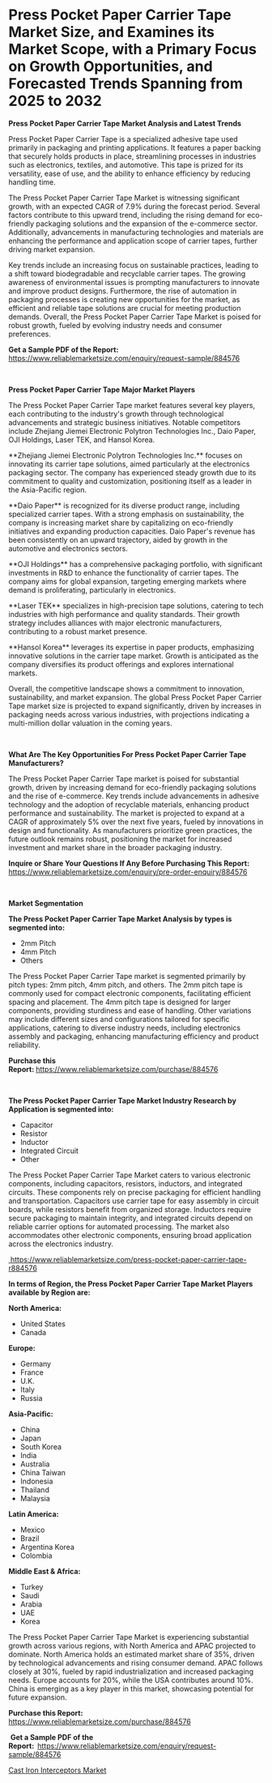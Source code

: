 <p><h1>Press Pocket Paper Carrier Tape Market Size, and Examines its Market Scope, with a Primary Focus on Growth Opportunities, and Forecasted Trends Spanning from 2025 to 2032</h1></p><p><strong>Press Pocket Paper Carrier Tape Market Analysis and Latest Trends</strong></p>
<p><p>Press Pocket Paper Carrier Tape is a specialized adhesive tape used primarily in packaging and printing applications. It features a paper backing that securely holds products in place, streamlining processes in industries such as electronics, textiles, and automotive. This tape is prized for its versatility, ease of use, and the ability to enhance efficiency by reducing handling time.</p><p>The Press Pocket Paper Carrier Tape Market is witnessing significant growth, with an expected CAGR of 7.9% during the forecast period. Several factors contribute to this upward trend, including the rising demand for eco-friendly packaging solutions and the expansion of the e-commerce sector. Additionally, advancements in manufacturing technologies and materials are enhancing the performance and application scope of carrier tapes, further driving market expansion.</p><p>Key trends include an increasing focus on sustainable practices, leading to a shift toward biodegradable and recyclable carrier tapes. The growing awareness of environmental issues is prompting manufacturers to innovate and improve product designs. Furthermore, the rise of automation in packaging processes is creating new opportunities for the market, as efficient and reliable tape solutions are crucial for meeting production demands. Overall, the Press Pocket Paper Carrier Tape Market is poised for robust growth, fueled by evolving industry needs and consumer preferences.</p></p>
<p><strong>Get a Sample PDF of the Report:&nbsp;</strong> <a href="https://www.reliablemarketsize.com/enquiry/request-sample/884576?utm_campaign=2218&utm_medium=2&utm_source=Github&utm_content=ia&utm_term=01022025&utm_id=press-pocket-paper-carrier-tape">https://www.reliablemarketsize.com/enquiry/request-sample/884576</a></p>
<p>&nbsp;</p>
<p><strong>Press Pocket Paper Carrier Tape Major Market Players</strong></p>
<p><p>The Press Pocket Paper Carrier Tape market features several key players, each contributing to the industry's growth through technological advancements and strategic business initiatives. Notable competitors include Zhejiang Jiemei Electronic Polytron Technologies Inc., Daio Paper, OJI Holdings, Laser TEK, and Hansol Korea.</p><p>**Zhejiang Jiemei Electronic Polytron Technologies Inc.** focuses on innovating its carrier tape solutions, aimed particularly at the electronics packaging sector. The company has experienced steady growth due to its commitment to quality and customization, positioning itself as a leader in the Asia-Pacific region.</p><p>**Daio Paper** is recognized for its diverse product range, including specialized carrier tapes. With a strong emphasis on sustainability, the company is increasing market share by capitalizing on eco-friendly initiatives and expanding production capacities. Daio Paper's revenue has been consistently on an upward trajectory, aided by growth in the automotive and electronics sectors.</p><p>**OJI Holdings** has a comprehensive packaging portfolio, with significant investments in R&D to enhance the functionality of carrier tapes. The company aims for global expansion, targeting emerging markets where demand is proliferating, particularly in electronics.</p><p>**Laser TEK** specializes in high-precision tape solutions, catering to tech industries with high performance and quality standards. Their growth strategy includes alliances with major electronic manufacturers, contributing to a robust market presence.</p><p>**Hansol Korea** leverages its expertise in paper products, emphasizing innovative solutions in the carrier tape market. Growth is anticipated as the company diversifies its product offerings and explores international markets.</p><p>Overall, the competitive landscape shows a commitment to innovation, sustainability, and market expansion. The global Press Pocket Paper Carrier Tape market size is projected to expand significantly, driven by increases in packaging needs across various industries, with projections indicating a multi-million dollar valuation in the coming years.</p></p>
<p>&nbsp;</p>
<p><strong>What Are The Key Opportunities For Press Pocket Paper Carrier Tape Manufacturers?</strong></p>
<p><p>The Press Pocket Paper Carrier Tape market is poised for substantial growth, driven by increasing demand for eco-friendly packaging solutions and the rise of e-commerce. Key trends include advancements in adhesive technology and the adoption of recyclable materials, enhancing product performance and sustainability. The market is projected to expand at a CAGR of approximately 5% over the next five years, fueled by innovations in design and functionality. As manufacturers prioritize green practices, the future outlook remains robust, positioning the market for increased investment and market share in the broader packaging industry.</p></p>
<p><strong>Inquire or Share Your Questions If Any Before Purchasing This Report:</strong> <a href="https://www.reliablemarketsize.com/enquiry/pre-order-enquiry/884576?utm_campaign=2218&utm_medium=2&utm_source=Github&utm_content=ia&utm_term=01022025&utm_id=press-pocket-paper-carrier-tape">https://www.reliablemarketsize.com/enquiry/pre-order-enquiry/884576</a></p>
<p>&nbsp;</p>
<p><strong>Market Segmentation</strong></p>
<p><strong>The Press Pocket Paper Carrier Tape Market Analysis by types is segmented into:</strong></p>
<p><ul><li>2mm Pitch</li><li>4mm Pitch</li><li>Others</li></ul></p>
<p><p>The Press Pocket Paper Carrier Tape market is segmented primarily by pitch types: 2mm pitch, 4mm pitch, and others. The 2mm pitch tape is commonly used for compact electronic components, facilitating efficient spacing and placement. The 4mm pitch tape is designed for larger components, providing sturdiness and ease of handling. Other variations may include different sizes and configurations tailored for specific applications, catering to diverse industry needs, including electronics assembly and packaging, enhancing manufacturing efficiency and product reliability.</p></p>
<p><strong>Purchase this Report:&nbsp;</strong><a href="https://www.reliablemarketsize.com/purchase/884576?utm_campaign=2218&utm_medium=2&utm_source=Github&utm_content=ia&utm_term=01022025&utm_id=press-pocket-paper-carrier-tape">https://www.reliablemarketsize.com/purchase/884576</a></p>
<p>&nbsp;</p>
<p><strong>The Press Pocket Paper Carrier Tape Market Industry Research by Application is segmented into:</strong></p>
<p><ul><li>Capacitor</li><li>Resistor</li><li>Inductor</li><li>Integrated Circuit</li><li>Other</li></ul></p>
<p><p>The Press Pocket Paper Carrier Tape Market caters to various electronic components, including capacitors, resistors, inductors, and integrated circuits. These components rely on precise packaging for efficient handling and transportation. Capacitors use carrier tape for easy assembly in circuit boards, while resistors benefit from organized storage. Inductors require secure packaging to maintain integrity, and integrated circuits depend on reliable carrier options for automated processing. The market also accommodates other electronic components, ensuring broad application across the electronics industry.</p></p>
<p><a href="https://www.reliablemarketsize.com/press-pocket-paper-carrier-tape-r884576?utm_campaign=2218&utm_medium=2&utm_source=Github&utm_content=ia&utm_term=01022025&utm_id=press-pocket-paper-carrier-tape">&nbsp;https://www.reliablemarketsize.com/press-pocket-paper-carrier-tape-r884576</a></p>
<p><strong>In terms of Region, the Press Pocket Paper Carrier Tape Market Players available by Region are:</strong></p>
<p>
    <p> <strong> North America: </strong>
        <ul>
            <li>United States</li>
            <li>Canada</li>
        </ul>
        </p> 
    <p> <strong> Europe: </strong>
        <ul>
            <li>Germany</li>
            <li>France</li>
            <li>U.K.</li>
            <li>Italy</li>
            <li>Russia</li>
        </ul>
        </p> 
    <p> <strong> Asia-Pacific: </strong>
        <ul>
            <li>China</li>
            <li>Japan</li>
            <li>South Korea</li>
            <li>India</li>
            <li>Australia</li>
            <li>China Taiwan</li>
            <li>Indonesia</li>
            <li>Thailand</li>
            <li>Malaysia</li>
        </ul>
        </p> 
    <p> <strong> Latin America: </strong>
        <ul>
            <li>Mexico</li>
            <li>Brazil</li>
            <li>Argentina Korea</li>
            <li>Colombia</li>
        </ul>
        </p> 
    <p> <strong> Middle East & Africa: </strong>
        <ul>
            <li>Turkey</li>
            <li>Saudi</li>
            <li>Arabia</li>
            <li>UAE</li>
            <li>Korea</li>
        </ul>
    </p>
    </p>
<p><p>The Press Pocket Paper Carrier Tape Market is experiencing substantial growth across various regions, with North America and APAC projected to dominate. North America holds an estimated market share of 35%, driven by technological advancements and rising consumer demand. APAC follows closely at 30%, fueled by rapid industrialization and increased packaging needs. Europe accounts for 20%, while the USA contributes around 10%. China is emerging as a key player in this market, showcasing potential for future expansion.</p></p>
<p><strong>Purchase this Report: </strong><a href="https://www.reliablemarketsize.com/purchase/884576?utm_campaign=2218&utm_medium=2&utm_source=Github&utm_content=ia&utm_term=01022025&utm_id=press-pocket-paper-carrier-tape">https://www.reliablemarketsize.com/purchase/884576</a></p>
<p>&nbsp;<strong>Get a Sample PDF of the Report:&nbsp;&nbsp;</strong><a href="https://www.reliablemarketsize.com/enquiry/request-sample/884576?utm_campaign=2218&utm_medium=2&utm_source=Github&utm_content=ia&utm_term=01022025&utm_id=press-pocket-paper-carrier-tape">https://www.reliablemarketsize.com/enquiry/request-sample/884576</a></p>
<p><strong></strong></p>
<p><p><a href="https://github.com/edacruz6/Market-Research-Report-List-1/blob/main/cast-iron-interceptors-market.md?utm_campaign=2218&utm_medium=2&utm_source=Github&utm_content=ia&utm_term=01022025&utm_id=press-pocket-paper-carrier-tape">Cast Iron Interceptors Market</a></p></p>